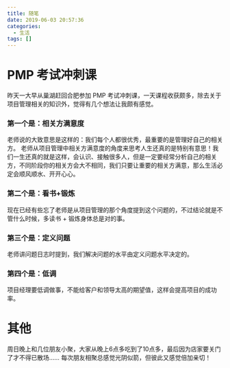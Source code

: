 ```yaml
---
title: 随笔
date: 2019-06-03 20:57:36
categories:
  - 生活
tags: []
---
```


# PMP 考试冲刺课
昨天一大早从巢湖赶回合肥参加 PMP 考试冲刺课，一天课程收获颇多，除去关于项目管理相关的知识外，觉得有几个想法让我颇有感觉。

### 第一个是：相关方满意度
老师说的大致意思是这样的：我们每个人都很优秀，最重要的是管理好自己的相关方。
老师从项目管理中相关方满意度的角度来思考人生还真的是特别有意思！我们一生还真的就是这样，会认识、接触很多人，但是一定要经常分析自己的相关方，不同阶段你的相关方会大不相同，我们只要让重要的相关方满意，那么生活必定会顺风顺水、开开心心。

### 第二个是：看书+锻炼
现在已经有些忘了老师是从项目管理的那个角度提到这个问题的，不过结论就是不管什么时候，多读书 + 锻炼身体总是对的事。

### 第三个是：定义问题
老师讲问题日志时提到，我们解决问题的水平由定义问题水平决定的。

### 第四个是：低调
项目经理要低调做事，不能给客户和领导太高的期望值，这样会提高项目的成功率。

# 其他
周日晚上和几位朋友小聚，大家从晚上6点多吃到了10点多，最后因为店家要关门了才不得已散场……
每次朋友相聚总感觉光阴似箭，但彼此又感觉倍加亲切！
